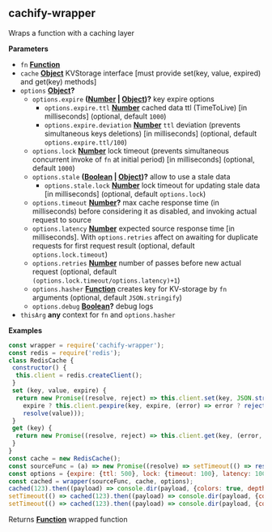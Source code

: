 <!-- Generated by documentation.js. Update this documentation by updating the source code. -->

## cachify-wrapper

Wraps a function with a caching layer

**Parameters**

-   `fn` **[Function][1]** 
-   `cache` **[Object][2]** KVStorage interface [must provide set(key, value, expired) and get(key) methods]
-   `options` **[Object][2]?** 
    -   `options.expire` **([Number][3] \| [Object][2])?** key expire options
        -   `options.expire.ttl` **[Number][3]** cached data ttl (TimeToLive) [in milliseconds] (optional, default `1000`)
        -   `options.expire.deviation` **[Number][3]** `ttl` deviation (prevents simultaneous keys deletions) [in milliseconds] (optional, default `options.expire.ttl/100`)
    -   `options.lock` **[Number][3]** lock timeout (prevents simultaneous concurrent invoke of `fn` at initial period) [in milliseconds] (optional, default `1000`)
    -   `options.stale` **([Boolean][4] \| [Object][2])?** allow to use a stale data
        -   `options.stale.lock` **[Number][3]** lock timeout for updating stale data [in milliseconds] (optional, default `options.lock`)
    -   `options.timeout` **[Number][3]?** max cache response time (in milliseconds) before considering it as disabled, and invoking actual request to source
    -   `options.latency` **[Number][3]** expected source response time  [in milliseconds]. With `options.retries` affect on awaiting for duplicate requests for first request result (optional, default `options.lock.timeout`)
    -   `options.retries` **[Number][3]** number of passes before new actual request (optional, default `(options.lock.timeout/options.latency)+1`)
    -   `options.hasher` **[Function][1]** creates key for KV-storage by `fn` arguments (optional, default `JSON.stringify`)
    -   `options.debug` **[Boolean][4]?** debug logs
-   `thisArg` **any** context for `fn` and `options.hasher`

**Examples**

```javascript
const wrapper = require('cachify-wrapper');
const redis = require('redis');
class RedisCache {
 constructor() {
  this.client = redis.createClient();
 }
 set (key, value, expire) {
  return new Promise((resolve, reject) => this.client.set(key, JSON.stringify(value), (error, value) => error ? reject(error) :
    expire ? this.client.pexpire(key, expire, (error) => error ? reject(error) : resolve(value)) :
    resolve(value)));
 }
 get (key) {
  return new Promise((resolve, reject) => this.client.get(key, (error, value) => error ? reject(error) : resolve(JSON.parse(value))));
 }
}
const cache = new RedisCache();
const sourceFunc = (a) => new Promise((resolve) => setTimeout(() => resolve(a * 2), 250));
const options = {expire: {ttl: 500}, lock: {timeout: 100}, latency: 100, retries: 1};
const cached = wrapper(sourceFunc, cache, options);
cached(123).then((payload) => console.dir(payload, {colors: true, depth: null})); // Invoke new request
setTimeout(() => cached(123).then((payload) => console.dir(payload, {colors: true, depth: null})), 200); // Will get cached result
setTimeout(() => cached(123).then((payload) => console.dir(payload, {colors: true, depth: null})), 50); // Will invoke new actual request (because of low retries & latency options it can't wait for first invoke cache)
```

Returns **[Function][1]** wrapped function

[1]: https://developer.mozilla.org/docs/Web/JavaScript/Reference/Statements/function

[2]: https://developer.mozilla.org/docs/Web/JavaScript/Reference/Global_Objects/Object

[3]: https://developer.mozilla.org/docs/Web/JavaScript/Reference/Global_Objects/Number

[4]: https://developer.mozilla.org/docs/Web/JavaScript/Reference/Global_Objects/Boolean
